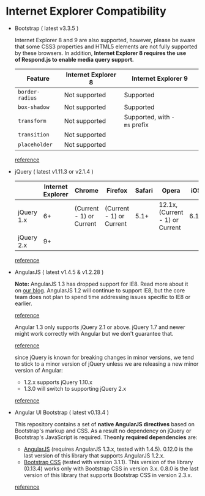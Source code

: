 # Internet Explorer Compatibility

- Bootstrap ( latest v3.3.5 )
  
  Internet Explorer 8 and 9 are also supported, however, please be aware that some CSS3 properties and HTML5 elements are not fully supported by these browsers. In addition, **Internet Explorer 8 requires the use of Respond.js to enable media query support.**
  
  | Feature         | Internet Explorer 8 | Internet Explorer 9          | 
  | --------------- | ------------------- | ---------------------------- | 
  | `border-radius` | Not supported       | Supported                    | 
  | `box-shadow`    | Not supported       | Supported                    | 
  | `transform`     | Not supported       | Supported, with `-ms` prefix | 
  | `transition`    | Not supported       |                              | 
  | `placeholder`   | Not supported       |                              | 
  
  [reference](http://getbootstrap.com/getting-started/#support)
  
- jQuery ( latest v1.11.3 or v2.1.4 )
  
  |            | Internet Explorer | Chrome                   | Firefox                  | Safari | Opera                           | iOS  | Android   | 
  | ---------- | ----------------- | ------------------------ | ------------------------ | ------ | ------------------------------- | ---- | --------- | 
  | jQuery 1.x | 6+                | (Current - 1) or Current | (Current - 1) or Current | 5.1+   | 12.1x, (Current - 1) or Current | 6.1+ | 2.3, 4.0+ | 
  | jQuery 2.x | 9+                |                          |                          |        |                                 |      |           | 
  
  [reference](https://jquery.com/browser-support/)
  
- AngularJS ( latest v1.4.5 & v1.2.28 )
  
  **Note:** AngularJS 1.3 has dropped support for IE8. Read more about it on [our blog](http://blog.angularjs.org/2013/12/angularjs-13-new-release-approaches.html). AngularJS 1.2 will continue to support IE8, but the core team does not plan to spend time addressing issues specific to IE8 or earlier.
  
  [reference](https://docs.angularjs.org/guide/ie)
  
  Angular 1.3 only supports jQuery 2.1 or above. jQuery 1.7 and newer might work correctly with Angular but we don't guarantee that.
  
  [reference](https://docs.angularjs.org/misc/faq)
  
  since jQuery is known for breaking changes in minor versions, we tend to stick to a minor version of jQuery unless we are releasing a new minor version of Angular:
  
  - 1.2.x supports jQuery 1.10.x
  - 1.3.0 will switch to supporting jQuery 2.x
  
  [reference](https://github.com/angular/angular.js/issues/3585)
  
- Angular UI Bootstrap ( latest v0.13.4 )
  
  This repository contains a set of **native AngularJS directives** based on Bootstrap's markup and CSS. As a result no dependency on jQuery or Bootstrap's JavaScript is required. The**only required dependencies** are:
  
  - [AngularJS](http://angularjs.org/) (requires AngularJS 1.3.x, tested with 1.4.5). 0.12.0 is the last version of this library that supports AngularJS 1.2.x.
  - [Bootstrap CSS](http://getbootstrap.com/) (tested with version 3.1.1). This version of the library (0.13.4) works only with Bootstrap CSS in version 3.x. 0.8.0 is the last version of this library that supports Bootstrap CSS in version 2.3.x.
  
  [reference](https://angular-ui.github.io/bootstrap/)
  
  ​
